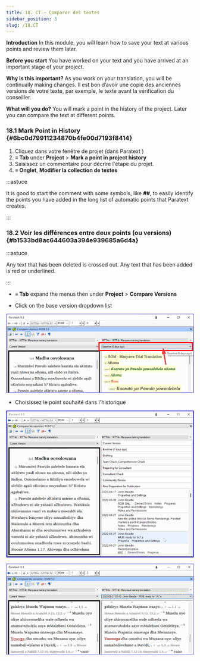 ```yaml
---
title: 18. CT – Comparer des textes
sidebar_position: 3
slug: /18.CT
---
```




**Introduction** In this module, you will learn how to save your text at various points and review them later.


**Before you start** You have worked on your text and you have arrived at an important stage of your project.


**Why is this important?**  As you work on your translation, you will be continually making changes. Il est bon d’avoir une copie des anciennes versions de votre texte, par exemple, le texte avant la vérification du conseiller.


**What will you do?**  You will mark a point in the history of the project. Later you can compare the text at different points.


### 18.1 Mark Point in History {#6bc0d79911234870b4fe00d7193f8414}

1. Cliquez dans votre fenêtre de projet (dans Paratext )
1. **≡ Tab** under **Project** &gt; **Mark a point in project history**
1. Saisissez un commentaire pour décrire l'étape du projet.
1. **≡ Onglet**, **Modifier la collection de textes**  

:::astuce

It is good to start the comment with some symbols, like **##**, to easily identify the points you have added in the long list of automatic points that Paratext creates.

:::




### 18.2 Voir les différences entre deux points (ou versions) {#b1533bd8ac644603a394e939685a6d4a}


:::astuce

Any text that has been deleted is crossed out. Any text that has been added is red or underlined.

:::



- **≡ Tab** expand the menus then under **Project** &gt; **Compare Versions**

<div class='notion-row'>
<div class='notion-column' style={{width: 'calc((100% - (min(32px, 4vw) * 1)) * 0.5)'}}>

- Click on the base version dropdown list

</div><div className='notion-spacer'></div>

<div class='notion-column' style={{width: 'calc((100% - (min(32px, 4vw) * 1)) * 0.5)'}}>

![](./9214547.png)

</div><div className='notion-spacer'></div>
</div>


<div class='notion-row'>
<div class='notion-column' style={{width: 'calc((100% - (min(32px, 4vw) * 1)) * 0.5000000000000001)'}}>

- Choisissez le point souhaité dans l'historique

</div><div className='notion-spacer'></div>

<div class='notion-column' style={{width: 'calc((100% - (min(32px, 4vw) * 1)) * 0.5)'}}>

![](./1950342118.png)

![](./621740961.png)

</div><div className='notion-spacer'></div>
</div>

